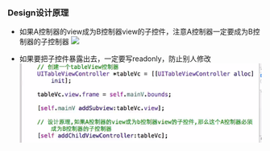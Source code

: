 ### Design设计原理
- 如果A控制器的view成为B控制器view的子控件，注意A控制器一定要成为B控制器的子控制器
![](images/设计原理1.png)

- 如果要把子控件暴露出去，一定要写readonly，防止别人修改
![](images/容器视图设计原理.png)

